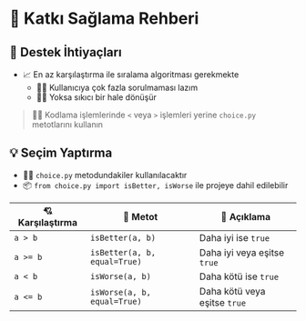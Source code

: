 # 💖 Katkı Sağlama Rehberi

## 🤝 Destek İhtiyaçları

- 📈 En az karşılaştırma ile sıralama algoritması gerekmekte
    - 👮‍♂️ Kullanıcıya çok fazla sorulmaması lazım
    - 🤦‍♂️ Yoksa sıkıcı bir hale dönüşür

> 👨‍💻 Kodlama işlemlerinde `<` veya `>` işlemleri yerine `choice.py` metotlarını kullanın


## 💡 Seçim Yaptırma

- 👮‍♂️ `choice.py` metodundakiler kullanılacaktır
- 📦 `from choice.py import isBetter, isWorse` ile projeye dahil edilebilir

💘 Karşılaştırma | 💎 Metot | 📝 Açıklama
-- | -- | --
`a > b` | `isBetter(a, b)` | Daha iyi ise `true`
`a >= b` | `isBetter(a, b, equal=True)` | Daha iyi veya eşitse `true`
`a < b` | `isWorse(a, b)` | Daha kötü ise `true`
`a <= b` | `isWorse(a, b, equal=True)` | Daha kötü veya eşitse `true`
